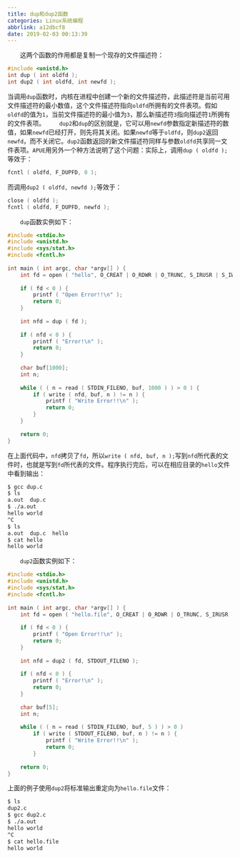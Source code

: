 ```yaml
---
title: dup和dup2函数
categories: Linux系统编程
abbrlink: a12dbcf8
date: 2019-02-03 00:13:39
---
```

&emsp;&emsp;这两个函数的作用都是复制一个现存的文件描述符：<!--more-->

``` cpp
#include <unistd.h>
int dup ( int oldfd );
int dup2 ( int oldfd, int newfd );
```

当调用`dup`函数时，内核在进程中创建一个新的文件描述符，此描述符是当前可用文件描述符的最小数值，这个文件描述符指向`oldfd`所拥有的文件表项。假如`oldfd`的值为`1`，当前文件描述符的最小值为`3`，那么新描述符`3`指向描述符`1`所拥有的文件表项。
&emsp;&emsp;`dup2`和`dup`的区别就是，它可以用`newfd`参数指定新描述符的数值，如果`newfd`已经打开，则先将其关闭。如果`newfd`等于`oldfd`，则`dup2`返回`newfd`，而不关闭它。`dup2`函数返回的新文件描述符同样与参数`oldfd`共享同一文件表项。`APUE`用另外一个种方法说明了这个问题：实际上，调用`dup ( oldfd );`等效于：

``` cpp
fcntl ( oldfd, F_DUPFD, 0 );
```

而调用`dup2 ( oldfd, newfd );`等效于：

``` cpp
close ( oldfd );
fcntl ( oldfd, F_DUPFD, newfd );
```

&emsp;&emsp;`dup`函数实例如下：

``` cpp
#include <stdio.h>
#include <unistd.h>
#include <sys/stat.h>
#include <fcntl.h>
​
int main ( int argc, char *argv[] ) {
    int fd = open ( "hello", O_CREAT | O_RDWR | O_TRUNC, S_IRUSR | S_IWUSR );
​
    if ( fd < 0 ) {
        printf ( "Open Error!!\n" );
        return 0;
    }
​
    int nfd = dup ( fd );
​
    if ( nfd < 0 ) {
        printf ( "Error!\n" );
        return 0;
    }
​
    char buf[1000];
    int n;
​
    while ( ( n = read ( STDIN_FILENO, buf, 1000 ) ) > 0 ) {
        if ( write ( nfd, buf, n ) != n ) {
            printf ( "Write Error!!\n" );
            return 0;
        }
    }
​
    return 0;
}
```

在上面代码中，`nfd`拷贝了`fd`，所以`write ( nfd, buf, n );`写到`nfd`所代表的文件时，也就是写到`fd`所代表的文件。程序执行完后，可以在相应目录的`hello`文件中看到输出：

``` bash
$ gcc dup.c
$ ls
a.out  dup.c
$ ./a.out
hello world
^C
$ ls
a.out  dup.c  hello
$ cat hello
hello world
```

&emsp;&emsp;`dup2`函数实例如下：

``` cpp
#include <stdio.h>
#include <unistd.h>
#include <sys/stat.h>
#include <fcntl.h>
​
int main ( int argc, char *argv[] ) {
    int fd = open ( "hello.file", O_CREAT | O_RDWR | O_TRUNC, S_IRUSR | S_IWUSR );
​
    if ( fd < 0 ) {
        printf ( "Open Error!!\n" );
        return 0;
    }
​
    int nfd = dup2 ( fd, STDOUT_FILENO );
​
    if ( nfd < 0 ) {
        printf ( "Error!\n" );
        return 0;
    }
​
    char buf[5];
    int n;
​
    while ( ( n = read ( STDIN_FILENO, buf, 5 ) ) > 0 )
        if ( write ( STDOUT_FILENO, buf, n ) != n ) {
            printf ( "Write Error!!\n" );
            return 0;
        }
​
    return 0;
}
```

上面的例子使用`dup2`将标准输出重定向为`hello.file`文件：

``` bash
$ ls
dup2.c
$ gcc dup2.c
$ ./a.out
hello world
^C
$ cat hello.file
hello world
```
